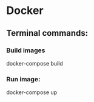 # Docker

## Terminal commands:

### Build images
docker-compose build

### Run image:
docker-compose up

